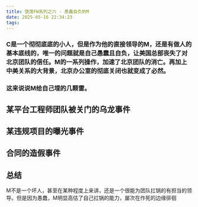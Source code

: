 ```yaml
---
title: 堕落FW系列之六 - 愚蠢自负的M
date: 2025-05-16 22:34:23
tags:
---
```

### C是一个彻彻底底的小人，但是作为他的直接领导的M，还是有做人的基本底线的，唯一的问题就是自己愚蠢且自负，让美国总部丧失了对北京团队的信任。M的一系列操作，加速了北京团队的消亡。再加上中美关系的大背景，北京办公室的彻底关闭也就变成了必然。

### 这来说说M给自己埋的几颗雷。

## 某平台工程师团队被关门的乌龙事件


## 某违规项目的曝光事件

## 合同的造假事件

## 总结

M不是一个坏人，甚至在某种程度上来讲，还是一个很能为团队扛锅的有担当的领导。但是因为愚蠢，M明显高估了自己扛锅的能力，屡次在作死的边缘徘徊